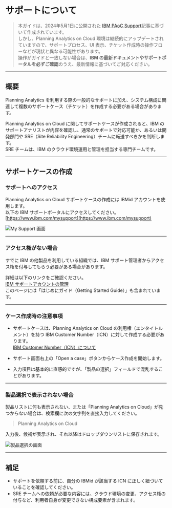 # サポートについて

> 本ガイドは、2024年5月1日に公開された [IBM PAoC Support](https://community.ibm.com/community/user/blogs/paul-hart-prieto/2024/05/01/ibm-paoc-support)記事に基づいて作成されています。  
> しかし、Planning Analytics on Cloud 環境は継続的にアップデートされていますので、サポートプロセス、UI 表示、チケット作成時の操作フローなどが現状と異なる可能性があります。  
> 操作がガイドと一致しない場合は、**IBM の最新ドキュメントやサポートポータルを必ずご確認**のうえ、最新情報に基づいてご対応ください。

---

## 概要

Planning Analytics を利用する際の一般的なサポートに加え、システム構成に関連して複数のサポートケース（チケット）を作成する必要がある場合があります。

Planning Analytics on Cloud に関してサポートケースが作成されると、IBM のサポートアナリストが内容を確認し、通常のサポートで対応可能か、あるいは開発部門や SRE（Site Reliability Engineering）チームに転送すべきかを判断します。  
SRE チームは、IBM のクラウド環境運用と管理を担当する専門チームです。

---

## サポートケースの作成

### サポートへのアクセス

Planning Analytics on Cloud サポートケースの作成には IBMid アカウントを使用します。  
以下の IBM サポートポータルにアクセスしてください。  
[https://www.ibm.com/mysupport](https://www.ibm.com/mysupport)

![My Support 画面](https://higherlogicdownload.s3.amazonaws.com/IMWUC/UploadedImages/OGIyeSMVTzi6Rx9Pr1z1_MySupportScreenshot-L.jpeg)

---

### アクセス権がない場合

すでに IBM の他製品を利用している組織では、IBM サポート管理者からアクセス権を付与してもらう必要がある場合があります。

詳細は以下のリンクをご確認ください。  
[IBM サポートアカウントの管理](https://ibm.biz/Managing-Your-Support-Account-Access)  
このページには「はじめにガイド（Getting Started Guide）」も含まれています。

---

### ケース作成時の注意事項

- サポートケースは、Planning Analytics on Cloud の利用権（エンタイトルメント）を持つ IBM Customer Number（ICN）に対して作成する必要があります。  
  [IBM Customer Number（ICN）について](https://www.ibm.com/support/pages/what-my-ibm-customer-number-icn)

- サポート画面右上の「Open a case」ボタンからケース作成を開始します。

- 入力項目は基本的に直感的ですが、「製品の選択」フィールドで混乱することがあります。

---

### 製品選択で表示されない場合

製品リストに何も表示されない、または「Planning Analytics on Cloud」が見つからない場合は、検索欄に次の文字列を直接入力してください。

> Planning Analytics on Cloud

入力後、候補が表示され、それ以降はドロップダウンリストに保存されます。

![製品選択の画面](https://higherlogicdownload.s3.amazonaws.com/IMWUC/UploadedImages/yiYdowJlQpinqnsFyDSf_Support%20product%20selector-M.png)

---

## 補足

- サポートを依頼する前に、自分の IBMid が該当する ICN に正しく紐づいていることを確認してください。
- SRE チームへの依頼が必要な内容には、クラウド環境の変更、アクセス権の付与など、利用者自身が変更できない構成要素が含まれます。
